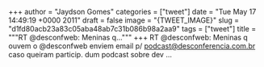 
+++
author = "Jaydson Gomes"
categories = ["tweet"]
date = "Tue May 17 14:49:19 +0000 2011"
draft = false
image = "{TWEET_IMAGE}"
slug = "d1fd80acb23a83c05aba48ab7c31b086b98a2aa9"
tags = ["tweet"]
title = """RT @desconfweb: Meninas q..."""
+++
RT @desconfweb: Meninas q ouvem o @desconfweb enviem email p/ podcast@desconferencia.com.br caso queiram particip. dum podcast sobre dev ...
